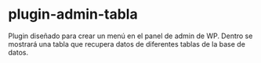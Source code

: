 # plugin-admin-tabla
Plugin diseñado para crear un menú en el panel de admin de WP. Dentro se mostrará una tabla que recupera datos de diferentes tablas de la base de datos.
